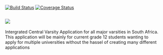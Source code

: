 [![Build Status](https://travis-ci.org/noreplysims/VarsityOnline.svg?branch=master)](https://travis-ci.org/noreplysims/VarsityOnline)
[![Coverage Status](https://coveralls.io/repos/github/noreplysims/VarsityOnline/badge.svg?branch=%28HEAD+detached+at+8159606%29)](https://coveralls.io/github/noreplysims/VarsityOnline?branch=%28HEAD+detached+at+8159606%29)

##            ![](https://github.com/noreplysims/VarsityOnline/blob/master/logo1.jpg)
           
Intergrated Central Varsity Application for all major varsities in South Africa.
This application will be mainly for current grade 12 students wanting to apply for multiple universities without the hassel of creating many different applications
